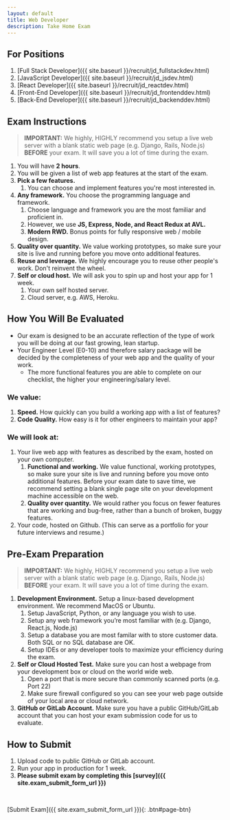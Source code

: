 ```yaml
---
layout: default
title: Web Developer
description: Take Home Exam
---
```


## For Positions
1. [Full Stack Developer]({{ site.baseurl }}/recruit/jd_fullstackdev.html)
1. [JavaScript Developer]({{ site.baseurl }}/recruit/jd_jsdev.html)
1. [React Developer]({{ site.baseurl }}/recruit/jd_reactdev.html)
1. [Front-End Developer]({{ site.baseurl }}/recruit/jd_frontenddev.html)
1. [Back-End Developer]({{ site.baseurl }}/recruit/jd_backenddev.html)

## Exam Instructions
> **IMPORTANT:**
> We highly, HIGHLY recommend you setup a live web server with a blank static web page (e.g. Django, Rails, Node.js) **BEFORE** your exam. It will save you a lot of time during the exam.

1. You will have **2 hours**.
1. You will be given a list of web app features at the start of the exam. 
1. **Pick a few features.**
	1. You can choose and implement features you're most interested in.
1. **Any framework.** You choose the programming language and framework.
	1. Choose language and framework you are the most familiar and proficient in. 
	1. However, we use **JS, Express, Node, and React Redux at AVL.**
	1. **Modern RWD.** Bonus points for fully responsive web / mobile design.
1. **Quality over quantity.** We value working prototypes, so make sure your site is live and running before you move onto additional features.
1. **Reuse and leverage.** We highly encourage you to reuse other people's work. Don't reinvent the wheel.
1. **Self or cloud host.** We will ask you to spin up and host your app for 1 week.
	1. Your own self hosted server.
	1. Cloud server, e.g. AWS, Heroku.

## How You Will Be Evaluated
* Our exam is designed to be an accurate reflection of the type of work you will be doing at our fast growing, lean startup. 
* Your Engineer Level (E0-10) and therefore salary package will be decided by the completeness of your web app and the quality of your work. 
	* The more functional features you are able to complete on our checklist, the higher your engineering/salary level.

### We value:
1. **Speed.** How quickly can you build a working app with a list of features?
1. **Code Quality.** How easy is it for other engineers to maintain your app?

### We will look at:
1. Your live web app with features as described by the exam, hosted on your own computer.
	1. **Functional and working.** We value functional, working prototypes, so make sure your site is live and running before you move onto additional features. Before your exam date to save time, we recommend setting a blank single page site on your development machine accessible on the web.
	1. **Quality over quantity.** We would rather you focus on fewer features that are working and bug-free, rather than a bunch of broken, buggy features.
1. Your code, hosted on Github. (This can serve as a portfolio for your future interviews and resume.)

## Pre-Exam Preparation
> **IMPORTANT:**
> We highly, HIGHLY recommend you setup a live web server with a blank static web page (e.g. Django, Rails, Node.js) **BEFORE** your exam. It will save you a lot of time during the exam.

1. **Development Environment.** Setup a linux-based development environment. We recommend MacOS or Ubuntu.
	1. Setup JavaScript, Python, or any language you wish to use.
	1. Setup any web framework you’re most familiar with (e.g. Django, React.js, Node.js)
	1. Setup a database you are most familar with to store customer data. Both SQL or no SQL database are OK.
	1. Setup IDEs or any developer tools to maximize your efficiency during the exam.
1. **Self or Cloud Hosted Test.** Make sure you can host a webpage from your development box or cloud on the world wide web.
	1. Open a port that is more secure than commonly scanned ports (e.g. Port 22)
	1. Make sure firewall configured so you can see your web page outside of your local area or cloud network.
1. **GitHub or GitLab Account.** Make sure you have a public GitHub/GitLab account that you can host your exam submission code for us to evaluate.

## How to Submit
1. Upload code to public GitHub or GitLab account.
1. Run your app in production for 1 week.
1. **Please submit exam by completing this [survey]({{ site.exam_submit_form_url }})**

<br>

[Submit Exam]({{ site.exam_submit_form_url }}){: .btn#page-btn}